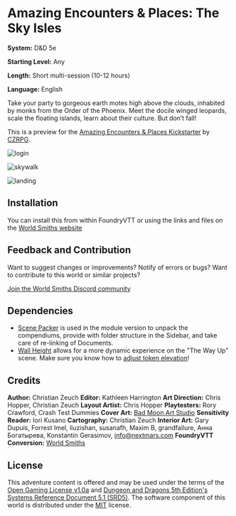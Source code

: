 # Amazing Encounters & Places: The Sky Isles

**System:** D&D 5e

**Starting Level:** Any

**Length:** Short multi-session (10-12 hours)

**Language:** English

Take your party to gorgeous earth motes high above the clouds, inhabited by monks from the Order of the Phoenix. Meet the docile winged leopards, scale the floating islands, learn about their culture. But don’t fall!

This is a preview for the [Amazing Encounters & Places Kickstarter](https://www.kickstarter.com/projects/2071391541/amazing-encounters-and-places-vol-1-5e) by [CZRPG](https://czrpg.com/).

![login](https://user-images.githubusercontent.com/82790112/138794786-f839e9da-b43f-4767-af50-016f00e4250c.png)

![skywalk](https://user-images.githubusercontent.com/82790112/138794759-b72008f9-ff03-4bca-aa7f-7eb1604e2d6d.gif)

![landing](https://media.discordapp.net/attachments/892517753905365002/902358803331301426/unknown.png)

## Installation

You can install this from within FoundryVTT or using the links and files on the [World Smiths website](https://world-smiths.github.io/page)

## Feedback and Contribution

Want to suggest changes or improvements? Notify of errors or bugs?
Want to contribute to this world or similar projects?

[Join the World Smiths Discord community](https://discord.gg/2YCFD8fxG7)

## Dependencies

* [Scene Packer](https://foundryvtt.com/packages/scene-packer) is used in the module version to unpack the compendiums, provide with folder structure in the Sidebar, and take care of re-linking of Documents.
* [Wall Height](https://foundryvtt.com/packages/wall-height) allows for a more dynamic experience on the "The Way Up" scene. Make sure you know how to [adjust token elevation](https://foundryvtt.com/article/tokens)!

## Credits

**Author:** Christian Zeuch
**Editor:** Kathleen Harrington
**Art Direction:** Chris Hopper, Christian Zeuch
**Layout Artist:** Chris Hopper
**Playtesters:** Rory Crawford, Crash Test Dummies
**Cover Art:** [Bad Moon Art Studio](www.badmoonart.com)
**Sensitivity Reader:** Iori Kusano
**Cartography:** Christian Zeuch
**Interior Art:** Gary Dupuis, Forrest Imel, liuzishan, susanafh, Maxim B, grandfailure, Анна Богатырева, Konstantin Gerasimov, [info@nextmars.com](mailto:info@nextmars.com)
**FoundryVTT Conversion:** [World Smiths](https://world-smiths.github.io/page)

## License

This adventure content is offered and may be used under the terms of the [Open Gaming License v1.0a](./OGL.txt) and [Dungeon and Dragons 5th Edition's Systems Reference Document 5.1 (SRD5)](https://media.wizards.com/2016/downloads/DND/SRD-OGL_V5.1.pdf).
The software component of this world is distributed under the [MIT](./LICENSE) license.
